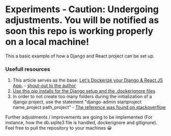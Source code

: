 # Experiments - Caution: Undergoing adjustments. You will be notified as soon this repo is working properly on a local machine!

This a basic example of how a Django and React project can be set up.

### Usefull resources
<ol>
  <li>This article serves as the base: <a href="https://dev.to/adii9/lets-dockerize-your-django-react-js-app-4k23">Let's Dockerize your Django & React JS App.</a> -  <a href="https://github.com/adii9">shout-out to the author</a></li>
  <li><a href="https://dev.to/anjalbam/dockerize-a-django-react-and-postgres-application-with-docker-and-docker-compose-by-anjal-bam-e0a">Use this pip installs for the Django setup and the .dockerignore files</a></li>
  <li>In order to not create too many folders during the initialization of a django project, use the statement "django-admin startproject name_project path_project" - <a href="https://stackoverflow.com/questions/31431924/force-django-admin-startproject-if-project-folder-already-e">The reference was found on stackoverflow</a></li>
</ol>

Further adjustments / improvements are going to be implemented (For instance, how the db.sqlite3 file is handled, dockerignore and gitignore). Feel free to pull the repository to your machines :grinning: 
